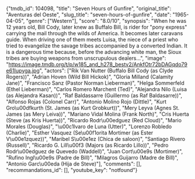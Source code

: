 {"tmdb_id": 104098, "title": "Seven Hours of Gunfire", "original_title": "Aventuras del Oeste", "slug_title": "seven-hours-of-gunfire", "date": "1965-04-05", "genre": ["Western"], "score": "8.0/10", "synopsis": "When he was 12 years old, Bill Cody, later knew as Buffalo Bill, is rider for \"pony express\" carrying the mail through the wilds of America. It becomes later caravans guide. When driving one of them meets Luisa, the niece of a priest who tried to evangelize the savage tribes accompanied by a converted Indian. It is a dangerous time because, before the advancing white man, the Sioux tribes are buying weapons from unscrupulous dealers...", "image": "https://image.tmdb.org/t/p/w185_and_h278_bestv2/AnkfOtr72bDAGqdo79e61Iupyga.jpg", "actors": ["Rik Van Nutter (Buffalo Bill Cody (as Clyde Rogers))", "Adrian Hoven (Wild Bill Hickok)", "Gloria Milland (Calamity Jane)", "Francisco Sanz (Pastor Norman Lieberman)", "Helga Sommerfeld (Ethel Lieberman)", "Carlos Romero Marchent (Ted)", "Alejandra Nilo (Luisa (as Alejandra Kasan))", "Raf Baldassarre (Guillermo (as Raf Baldasarre))", "Alfonso Rojas (Colonel Carr)", "Antonio Molino Rojo (Dittle)", "Kurt Gro\u00dfkurth (St. James (as Kurt Grobkurt))", "Mery Leyva (Agnes St. James (as Mery Leiva))", "Mariano Vidal Molina (Frank North)", "Cris Huerta (Steve (as Kris Huerta))", "Ricardo Rodr\u00edguez (Red Cloud)", "Mario Morales (Douglas)", "\u00c1lvaro de Luna (Utter)", "Lorenzo Robledo (Charlie)", "Esther Vasquez (Se\u00f1orita Mortimer (as Ester V\u00e1zquez))", "Maribel S\u00e1ez (Chica de saloon)", "Santiago Rivero (Russell)", "Ricardo G. Lill\u00f3 (Majors (as Ricardo Lillo))", "Pedro Rodr\u00edguez de Quevedo (Waddell)", "Juan Cort\u00e9s (Mortimer)", "Rufino Ingl\u00e9s (Padre de Bill)", "Milagros Guijarro (Madre de Bill)", "Antonio Garc\u00eda (Hija de Steve)"], "comments": [], "recommandations_id": [], "youtube_key": "notfound"}